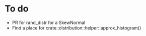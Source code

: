 # To do

- PR for rand_distr for a SkewNormal
- Find a place for crate::distribution::helper::approx_histogram()